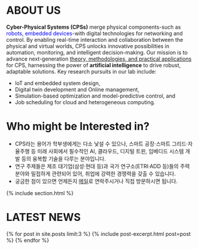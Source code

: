 ---
---

# ABOUT US


**Cyber-Physical Systems (CPSs)** merge physical components-such as <span style="color:blue">robots, embedded devices</span>-with digital technologies for networking and control. 
By enabling real-time interaction and collaboration between the physical and virtual worlds, CPS unlocks innovative possibilities in automation, monitoring, and intelligent decision-making. 
Our mission is to advance next-generation <u>theory, methodologies, and practical applications</u> for CPS, harnessing the power of **artificial intelligence** to drive robust, adaptable solutions. 
Key research pursuits in our lab include:
- IoT and embedded system design,
- Digital twin development and Online management,
- Simulation-based optimization and model-predictive control, and
- Job scheduling for cloud and heterogeneous computing.


# Who might be Interested in?

- CPS라는 용어가 학부생에게는 다소 낯설 수 있으나, 스마트 공장·스마트 그리드·자율주행 등 미래 사회에서 필수적인 AI, 클라우드, 디지털 트윈, 임베디드 시스템 개발 등의 융복합 기술을 다루는 분야입니다.
- 연구 주제들은 제조 대기업(삼성·현대 등)과 국가 연구소(ETRI·ADD 등)들의 주력분야와 밀접하게 관련되어 있어, 취업에 강력한 경쟁력을 갖출 수 있습니다.
- 궁금한 점이 있으면 언제든지 [메일](mailto:mgseok@dgu.ac.kr)로 연락주시거나 직접 방문하시면 됩니다.

{% include section.html %}

# LATEST NEWS

{% for post in site.posts limit:3 %}
{% include post-excerpt.html post=post %}
{% endfor %}

<!--
{% include post-excerpt.html lookup="24-koreainfo" %}

{% include post-excerpt.html lookup="ceic2023" %}

{% include post-excerpt.html lookup="23-young-scientist" %}
-->

